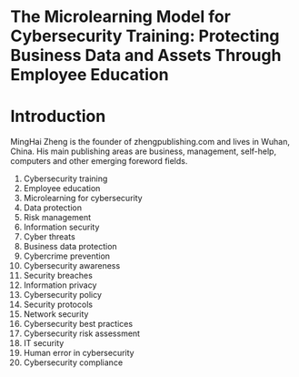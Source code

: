 # The Microlearning Model for Cybersecurity Training: Protecting Business Data and Assets Through Employee Education

# Introduction

MingHai Zheng is the founder of zhengpublishing.com and lives in Wuhan, China. His main publishing areas are business, management, self-help, computers and other emerging foreword fields.



1. Cybersecurity training
2. Employee education
3. Microlearning for cybersecurity
4. Data protection
5. Risk management
6. Information security
7. Cyber threats
8. Business data protection
9. Cybercrime prevention
10. Cybersecurity awareness
11. Security breaches
12. Information privacy
13. Cybersecurity policy
14. Security protocols
15. Network security
16. Cybersecurity best practices
17. Cybersecurity risk assessment
18. IT security
19. Human error in cybersecurity
20. Cybersecurity compliance

